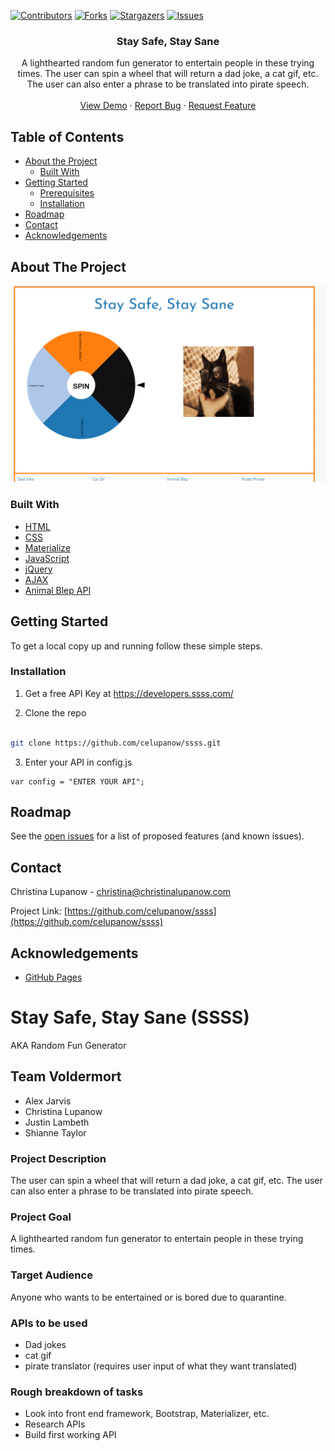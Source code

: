 <!-- PROJECT SHIELDS -->

[![Contributors][contributors-shield]][contributors-url] [![Forks][forks-shield]][forks-url] [![Stargazers][stars-shield]][stars-url] [![Issues][issues-shield]][issues-url] 

 
<h3 align="center">Stay Safe, Stay Sane</h3>
<p align="center">
A lighthearted random fun generator to entertain people in these trying times. The user can spin a wheel that will return a dad joke, a cat gif, etc.
The user can also enter a phrase to be translated into pirate speech.
<br />
<br />
<a href="https://celupanow.github.io/ssss">View Demo</a>
·
<a href="https://github.com/celupanow/ssss/issues">Report Bug</a>
·
<a href="https://github.com/celupanow/ssss/issues">Request Feature</a>

</p>

</p>
<!-- TABLE OF CONTENTS -->

## Table of Contents

* [About the Project](#about-the-project)
	* [Built With](#built-with)
* [Getting Started](#getting-started)
	* [Prerequisites](#prerequisites)
	* [Installation](#installation)
* [Roadmap](#roadmap)
* [Contact](#contact)
* [Acknowledgements](#acknowledgements)

  
  
  

<!-- ABOUT THE PROJECT -->

## About The Project
![ssss](./assets/images/ssss.png "ssss")

### Built With
* [HTML](https://developer.mozilla.org/en-US/docs/Learn/HTML)
* [CSS](https://developer.mozilla.org/en-US/docs/Web/CSS)
* [Materialize](https://getbootstrap.com/)
* [JavaScript](https://developer.mozilla.org/en-US/docs/Web/JavaScript)
* [jQuery](https://jquery.com)
* [AJAX](https://developer.mozilla.org/en-US/docs/Web/Guide/AJAX)
* [Animal Blep API](https://developers.ssss.com/)

<!-- GETTING STARTED -->

## Getting Started
To get a local copy up and running follow these simple steps.
  
### Installation
1. Get a free API Key at https://developers.ssss.com/

2. Clone the repo

```sh

git clone https://github.com/celupanow/ssss.git

```
3. Enter your API in config.js

```JS
var config = "ENTER YOUR API";
```
<!-- ROADMAP -->

## Roadmap

  

See the [open issues](https://github.com/celupanow/ssss/issues) for a list of proposed features (and known issues).

<!-- CONTACT -->

## Contact

  

Christina Lupanow - christina@christinalupanow.com

  

Project Link: [https://github.com/celupanow/ssss](https://github.com/celupanow/ssss)

<!-- ACKNOWLEDGEMENTS -->

## Acknowledgements

  

* [GitHub Pages](https://pages.github.com)

<!-- MARKDOWN LINKS & IMAGES -->

<!-- https://www.markdownguide.org/basic-syntax/#reference-style-links -->

[contributors-shield]: https://img.shields.io/github/contributors/celupanow/ssss.svg?style=flat-square

[contributors-url]: https://github.com/celupanow/ssss/graphs/contributors

[forks-shield]: https://img.shields.io/github/forks/celupanow/ssss.svg?style=flat-square

[forks-url]: https://github.com/celupanow/ssss/network/members

[stars-shield]: https://img.shields.io/github/stars/celupanow/ssss.svg?style=flat-square

[stars-url]: https://github.com/celupanow/ssss/stargazers

[issues-shield]: https://img.shields.io/github/issues/celupanow/ssss.svg?style=flat-square

[issues-url]: https://github.com/celupanow/ssss/issues

[license-shield]: https://img.shields.io/github/license/celupanow/ssss.svg?style=flat-square

[license-url]: https://github.com/celupanow/ssss/blob/master/LICENSE.txt

[linkedin-shield]: https://img.shields.io/badge/-LinkedIn-black.svg?style=flat-square&logo=linkedin&colorB=555

[linkedin-url]: https://linkedin.com/in/celupanow

[product-screenshot]: images/screenshot.png






# Stay Safe, Stay Sane (SSSS)

AKA Random Fun Generator

## Team Voldermort

- Alex Jarvis
- Christina Lupanow
- Justin Lambeth
- Shianne Taylor

### Project Description

The user can spin a wheel that will return a dad joke, a cat gif, etc.
The user can also enter a phrase to be translated into pirate speech.

### Project Goal

A lighthearted random fun generator to entertain people in these trying times.

### Target Audience

Anyone who wants to be entertained or is bored due to quarantine.

### APIs to be used

- Dad jokes
- cat gif
- pirate translator (requires user input of what they want translated)

### Rough breakdown of tasks

- Look into front end framework, Bootstrap, Materializer, etc.
- Research APIs
- Build first working API
<!--stackedit_data:
eyJoaXN0b3J5IjpbLTEzNjk3MDcxNTJdfQ==
-->